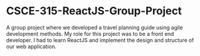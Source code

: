 # CSCE-315-ReactJS-Group-Project
A group project where we developed a travel planning guide using agile development methods. My role for this project was to be a front end developer. I had to learn ReactJS and implement the design and structure of our web application.
